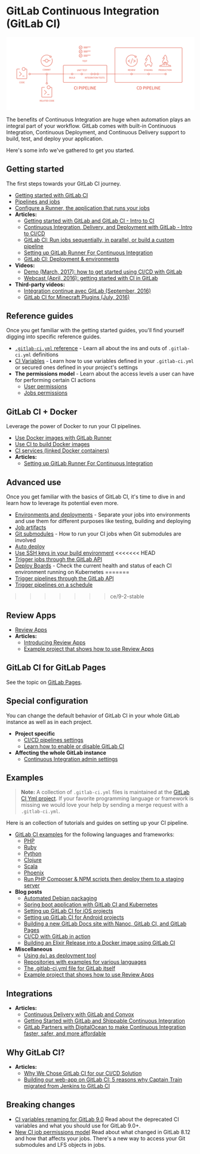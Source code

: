# GitLab Continuous Integration (GitLab CI)

![CI/CD pipeline graph](img/cicd_pipeline_infograph.png)

The benefits of Continuous Integration are huge when automation plays an
integral part of your workflow. GitLab comes with built-in Continuous
Integration, Continuous Deployment, and Continuous Delivery support to build,
test, and deploy your application.

Here's some info we've gathered to get you started.

## Getting started

The first steps towards your GitLab CI journey.

- [Getting started with GitLab CI](quick_start/README.md)
- [Pipelines and jobs](pipelines.md)
- [Configure a Runner, the application that runs your jobs](runners/README.md)
- **Articles:**
  - [Getting started with GitLab and GitLab CI - Intro to CI](https://about.gitlab.com/2015/12/14/getting-started-with-gitlab-and-gitlab-ci/)
  - [Continuous Integration, Delivery, and Deployment with GitLab - Intro to CI/CD](https://about.gitlab.com/2016/08/05/continuous-integration-delivery-and-deployment-with-gitlab/)
  - [GitLab CI: Run jobs sequentially, in parallel, or build a custom pipeline](https://about.gitlab.com/2016/07/29/the-basics-of-gitlab-ci/)
  - [Setting up GitLab Runner For Continuous Integration](https://about.gitlab.com/2016/03/01/gitlab-runner-with-docker/)
  - [GitLab CI: Deployment & environments](https://about.gitlab.com/2016/08/26/ci-deployment-and-environments/)
- **Videos:**
  - [Demo (March, 2017): how to get started using CI/CD with GitLab](https://about.gitlab.com/2017/03/13/ci-cd-demo/)
  - [Webcast (April, 2016): getting started with CI in GitLab](https://about.gitlab.com/2016/04/20/webcast-recording-and-slides-introduction-to-ci-in-gitlab/)
- **Third-party videos:**
  - [Intégration continue avec GitLab (September, 2016)](https://www.youtube.com/watch?v=URcMBXjIr24&t=13s)
  - [GitLab CI for Minecraft Plugins (July, 2016)](https://www.youtube.com/watch?v=Z4pcI9F8yf8)

## Reference guides

Once you get familiar with the getting started guides, you'll find yourself
digging into specific reference guides.

- [`.gitlab-ci.yml` reference](yaml/README.md) - Learn all about the ins and
  outs of `.gitlab-ci.yml` definitions
- [CI Variables](variables/README.md) - Learn how to use variables defined in
  your `.gitlab-ci.yml` or secured ones defined in your project's settings
- **The permissions model** - Learn about the access levels a user can have for
  performing certain CI actions
  - [User permissions](../user/permissions.md#gitlab-ci)
  - [Jobs permissions](../user/permissions.md#jobs-permissions)

## GitLab CI + Docker

Leverage the power of Docker to run your CI pipelines.

- [Use Docker images with GitLab Runner](docker/using_docker_images.md)
- [Use CI to build Docker images](docker/using_docker_build.md)
- [CI services (linked Docker containers)](services/README.md)
- **Articles:**
  - [Setting up GitLab Runner For Continuous Integration](https://about.gitlab.com/2016/03/01/gitlab-runner-with-docker/)

## Advanced use

Once you get familiar with the basics of GitLab CI, it's time to dive in and
learn how to leverage its potential even more.

- [Environments and deployments](environments.md) - Separate your jobs into
  environments and use them for different purposes like testing, building and
  deploying
- [Job artifacts](../user/project/pipelines/job_artifacts.md)
- [Git submodules](git_submodules.md) - How to run your CI jobs when Git
  submodules are involved
- [Auto deploy](autodeploy/index.md)
- [Use SSH keys in your build environment](ssh_keys/README.md)
<<<<<<< HEAD
- [Trigger jobs through the GitLab API](triggers/README.md)
- [Deploy Boards](../user/project/deploy_boards.md) - Check the current health
  and status of each CI environment running on Kubernetes
=======
- [Trigger pipelines through the GitLab API](triggers/README.md)
- [Trigger pipelines on a schedule](../user/project/pipelines/schedules.md)
>>>>>>> ce/9-2-stable

## Review Apps

- [Review Apps](review_apps/index.md)
- **Articles:**
  - [Introducing Review Apps](https://about.gitlab.com/2016/11/22/introducing-review-apps/)
  - [Example project that shows how to use Review Apps](https://gitlab.com/gitlab-examples/review-apps-nginx/)

## GitLab CI for GitLab Pages

See the topic on [GitLab Pages](../user/project/pages/index.md).

## Special configuration

You can change the default behavior of GitLab CI in your whole GitLab instance
as well as in each project.

- **Project specific**
  - [CI/CD pipelines settings](../user/project/pipelines/settings.md)
  - [Learn how to enable or disable GitLab CI](enable_or_disable_ci.md)
- **Affecting the whole GitLab instance**
  - [Continuous Integration admin settings](../user/admin_area/settings/continuous_integration.md)

## Examples

>**Note:**
A collection of `.gitlab-ci.yml` files is maintained at the
[GitLab CI Yml project][gitlab-ci-templates].
If your favorite programming language or framework is missing we would love
your help by sending a merge request with a `.gitlab-ci.yml`.

Here is an collection of tutorials and guides on setting up your CI pipeline.

- [GitLab CI examples](examples/README.md) for the following languages and frameworks:
  - [PHP](examples/php.md)
  - [Ruby](examples/test-and-deploy-ruby-application-to-heroku.md)
  - [Python](examples/test-and-deploy-python-application-to-heroku.md)
  - [Clojure](examples/test-clojure-application.md)
  - [Scala](examples/test-scala-application.md)
  - [Phoenix](examples/test-phoenix-application.md)
  - [Run PHP Composer & NPM scripts then deploy them to a staging server](examples/deployment/composer-npm-deploy.md)
- **Blog posts**
  - [Automated Debian packaging](https://about.gitlab.com/2016/10/12/automated-debian-package-build-with-gitlab-ci/)
  - [Spring boot application with GitLab CI and Kubernetes](https://about.gitlab.com/2016/12/14/continuous-delivery-of-a-spring-boot-application-with-gitlab-ci-and-kubernetes/)
  - [Setting up GitLab CI for iOS projects](https://about.gitlab.com/2016/03/10/setting-up-gitlab-ci-for-ios-projects/)
  - [Setting up GitLab CI for Android projects](https://about.gitlab.com/2016/11/30/setting-up-gitlab-ci-for-android-projects/)
  - [Building a new GitLab Docs site with Nanoc, GitLab CI, and GitLab Pages](https://about.gitlab.com/2016/12/07/building-a-new-gitlab-docs-site-with-nanoc-gitlab-ci-and-gitlab-pages/)
  - [CI/CD with GitLab in action](https://about.gitlab.com/2017/03/13/ci-cd-demo/)
  - [Building an Elixir Release into a Docker image using GitLab CI](https://about.gitlab.com/2016/08/11/building-an-elixir-release-into-docker-image-using-gitlab-ci-part-1/)
- **Miscellaneous**
  - [Using `dpl` as deployment tool](examples/deployment/README.md)
  - [Repositories with examples for various languages](https://gitlab.com/groups/gitlab-examples)
  - [The .gitlab-ci.yml file for GitLab itself](https://gitlab.com/gitlab-org/gitlab-ce/blob/master/.gitlab-ci.yml)
  - [Example project that shows how to use Review Apps](https://gitlab.com/gitlab-examples/review-apps-nginx/)

## Integrations

- **Articles:**
  - [Continuous Delivery with GitLab and Convox](https://about.gitlab.com/2016/06/09/continuous-delivery-with-gitlab-and-convox/)
  - [Getting Started with GitLab and Shippable Continuous Integration](https://about.gitlab.com/2016/05/05/getting-started-gitlab-and-shippable/)
  - [GitLab Partners with DigitalOcean to make Continuous Integration faster, safer, and more affordable](https://about.gitlab.com/2016/04/19/gitlab-partners-with-digitalocean-to-make-continuous-integration-faster-safer-and-more-affordable/)

## Why GitLab CI?

- **Articles:**
  - [Why We Chose GitLab CI for our CI/CD Solution](https://about.gitlab.com/2016/10/17/gitlab-ci-oohlala/)
  - [Building our web-app on GitLab CI: 5 reasons why Captain Train migrated from Jenkins to GitLab CI](https://about.gitlab.com/2016/07/22/building-our-web-app-on-gitlab-ci/)

## Breaking changes

- [CI variables renaming for GitLab 9.0](variables/README.md#9-0-renaming) Read about the
  deprecated CI variables and what you should use for GitLab 9.0+.
- [New CI job permissions model](../user/project/new_ci_build_permissions_model.md)
  Read about what changed in GitLab 8.12 and how that affects your jobs.
  There's a new way to access your Git submodules and LFS objects in jobs.

[gitlab-ci-templates]: https://gitlab.com/gitlab-org/gitlab-ci-yml
